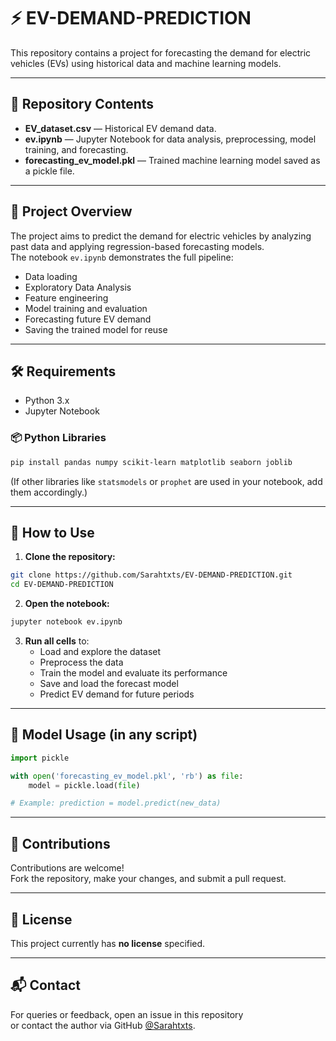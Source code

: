 
# ⚡ EV-DEMAND-PREDICTION

This repository contains a project for forecasting the demand for electric vehicles (EVs) using historical data and machine learning models.

---

## 📁 Repository Contents

- **EV_dataset.csv** — Historical EV demand data.
- **ev.ipynb** — Jupyter Notebook for data analysis, preprocessing, model training, and forecasting.
- **forecasting_ev_model.pkl** — Trained machine learning model saved as a pickle file.

---

## 📌 Project Overview

The project aims to predict the demand for electric vehicles by analyzing past data and applying regression-based forecasting models.  
The notebook `ev.ipynb` demonstrates the full pipeline:
- Data loading
- Exploratory Data Analysis
- Feature engineering
- Model training and evaluation
- Forecasting future EV demand
- Saving the trained model for reuse

---

## 🛠 Requirements

- Python 3.x
- Jupyter Notebook

### 📦 Python Libraries
```bash
pip install pandas numpy scikit-learn matplotlib seaborn joblib
```

(If other libraries like `statsmodels` or `prophet` are used in your notebook, add them accordingly.)

---

## 🚀 How to Use

1. **Clone the repository:**
```bash
git clone https://github.com/Sarahtxts/EV-DEMAND-PREDICTION.git
cd EV-DEMAND-PREDICTION
```

2. **Open the notebook:**
```bash
jupyter notebook ev.ipynb
```

3. **Run all cells** to:
   - Load and explore the dataset
   - Preprocess the data
   - Train the model and evaluate its performance
   - Save and load the forecast model
   - Predict EV demand for future periods

---

## 🧠 Model Usage (in any script)

```python
import pickle

with open('forecasting_ev_model.pkl', 'rb') as file:
    model = pickle.load(file)

# Example: prediction = model.predict(new_data)
```

---

## 🤝 Contributions

Contributions are welcome!  
Fork the repository, make your changes, and submit a pull request.

---

## 📜 License

This project currently has **no license** specified.

---

## 📬 Contact

For queries or feedback, open an issue in this repository  
or contact the author via GitHub [@Sarahtxts](https://github.com/Sarahtxts).
